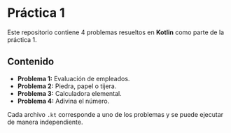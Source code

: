 # Práctica 1

Este repositorio contiene 4 problemas resueltos en **Kotlin** como parte de la práctica 1.

## Contenido
- **Problema 1:** Evaluación de empleados.  
- **Problema 2:** Piedra, papel o tijera.  
- **Problema 3:** Calculadora elemental.  
- **Problema 4:** Adivina el número.  

Cada archivo `.kt` corresponde a uno de los problemas y se puede ejecutar de manera independiente.
